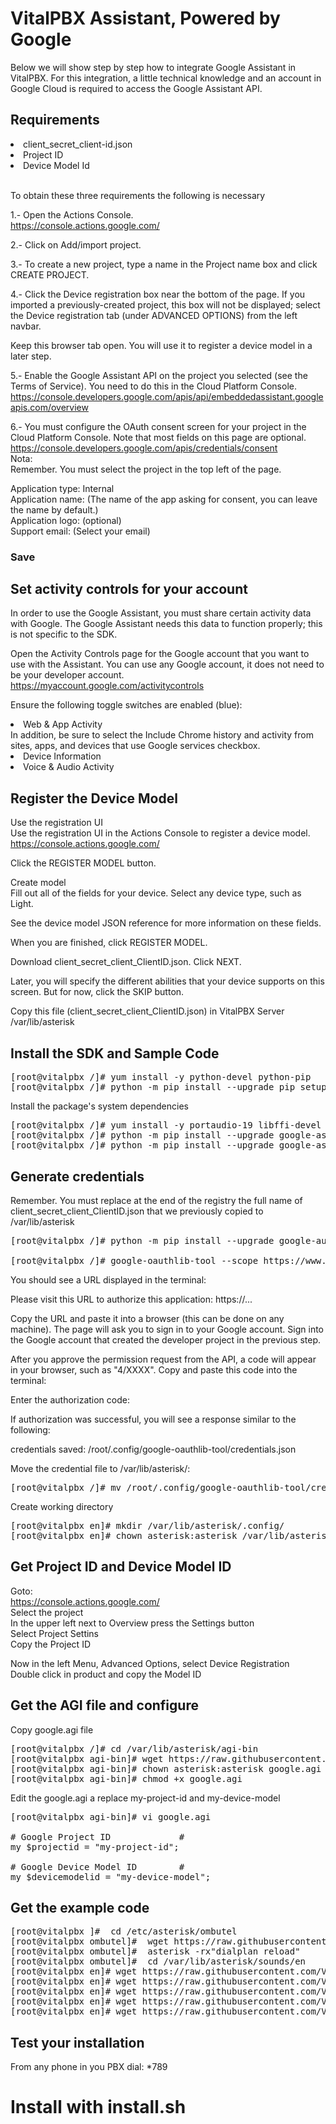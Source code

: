 VitalPBX Assistant, Powered by Google
=====

Below we will show step by step how to integrate Google Assistant in VitalPBX. For this integration, a little technical knowledge and an account in Google Cloud is required to access the Google Assistant API.

## Requirements<br>
<li>client_secret_client-id.json</li>
<li>Project ID</li>
<li>Device Model Id</li><br>

To obtain these three requirements the following is necessary<br>

1.- Open the Actions Console.<br>
https://console.actions.google.com/<br>

2.- Click on Add/import project.<br>

3.- To create a new project, type a name in the Project name box and click CREATE PROJECT.<br>

4.- Click the Device registration box near the bottom of the page. If you imported a previously-created project, this box will not be displayed; select the Device registration tab (under ADVANCED OPTIONS) from the left navbar.<br>

Keep this browser tab open. You will use it to register a device model in a later step.<br>

5.- Enable the Google Assistant API on the project you selected (see the Terms of Service). You need to do this in the Cloud Platform Console.<br>
https://console.developers.google.com/apis/api/embeddedassistant.googleapis.com/overview<br>

6.- You must configure the OAuth consent screen for your project in the Cloud Platform Console. Note that most fields on this page are optional.<br>
https://console.developers.google.com/apis/credentials/consent<br>
Nota:<br>
Remember. You must select the project in the top left of the page.<br>

Application type: Internal<br>
Application name: (The name of the app asking for consent, you can leave the name by default.)<br>
Application logo: (optional)<br>
Support email: (Select your email)<br>
### Save<br>

## Set activity controls for your account<br>
In order to use the Google Assistant, you must share certain activity data with Google. The Google Assistant needs this data to function properly; this is not specific to the SDK.<br>

Open the Activity Controls page for the Google account that you want to use with the Assistant. You can use any Google account, it does not need to be your developer account.<br>
https://myaccount.google.com/activitycontrols<br>

Ensure the following toggle switches are enabled (blue):<br>
<li>
Web & App Activity<br>
In addition, be sure to select the Include Chrome history and activity from sites, apps, and devices that use Google services           checkbox.<br>
</li>
<li>
Device Information<br>
</li>
<li>
Voice & Audio Activity<br>
</li>

## Register the Device Model<br>

Use the registration UI<br>
Use the registration UI in the Actions Console to register a device model.<br>
https://console.actions.google.com/<br>

Click the REGISTER MODEL button.<br>

Create model<br>
Fill out all of the fields for your device. Select any device type, such as Light.<br>

See the device model JSON reference for more information on these fields.<br>

When you are finished, click REGISTER MODEL.<br>

Download client_secret_client_ClientID.json. Click NEXT.<br>

Later, you will specify the different abilities that your device supports on this screen. But for now, click the SKIP button.<br>

Copy this file (client_secret_client_ClientID.json) in VitalPBX Server /var/lib/asterisk<br>

## Install the SDK and Sample Code<br>
<pre>
[root@vitalpbx /]# yum install -y python-devel python-pip
[root@vitalpbx /]# python -m pip install --upgrade pip setuptools wheel
</pre>

Install the package's system dependencies<br>
<pre>
[root@vitalpbx /]# yum install -y portaudio-19 libffi-devel openssl-devel libmpg123-devel
[root@vitalpbx /]# python -m pip install --upgrade google-assistant-library==1.0.1
[root@vitalpbx /]# python -m pip install --upgrade google-assistant-sdk[samples]==0.5.1
</pre>

## Generate credentials<br>
Remember. You must replace at the end of the registry the full name of client_secret_client_ClientID.json that we previously copied to /var/lib/asterisk
<pre>
[root@vitalpbx /]# python -m pip install --upgrade google-auth-oauthlib[tool]

[root@vitalpbx /]# google-oauthlib-tool --scope https://www.googleapis.com/auth/assistant-sdk-prototype --scope https://www.googleapis.com/auth/gcm --save --headless --client-secrets /var/lib/asterisk/client_secret_client_ClientID.json
</pre>

You should see a URL displayed in the terminal:<br>

Please visit this URL to authorize this application: https://...<br>

Copy the URL and paste it into a browser (this can be done on any machine). The page will ask you to sign in to your Google account. Sign into the Google account that created the developer project in the previous step.<br>

After you approve the permission request from the API, a code will appear in your browser, such as "4/XXXX". Copy and paste this code into the terminal:<br>

Enter the authorization code:<br>

If authorization was successful, you will see a response similar to the following:<br>

credentials saved: /root/.config/google-oauthlib-tool/credentials.json<br>

Move the credential file to /var/lib/asterisk/:<br>
<pre>
[root@vitalpbx /]# mv /root/.config/google-oauthlib-tool/credentials.json /var/lib/asterisk/
</pre>

Create working directory<br>
<pre>
[root@vitalpbx en]# mkdir /var/lib/asterisk/.config/
[root@vitalpbx en]# chown asterisk:asterisk /var/lib/asterisk/.config/
</pre>

## Get Project ID and Device Model ID<br>
Goto:<br>
https://console.actions.google.com/<br>
Select the project<br>
In the upper left next to Overview press the Settings button<br>
Select Project Settins<br>
Copy the Project ID<br>

Now in the left Menu, Advanced Options, select Device Registration<br>
Double click in product and copy the Model ID<br>

## Get the AGI file and configure<br>

Copy google.agi file<br>
<pre>
[root@vitalpbx /]# cd /var/lib/asterisk/agi-bin
[root@vitalpbx agi-bin]# wget https://raw.githubusercontent.com/VitalPBX/VitalPBX_Google_Assistant/master/google.agi
[root@vitalpbx agi-bin]# chown asterisk:asterisk google.agi
[root@vitalpbx agi-bin]# chmod +x google.agi
</pre>
Edit the google.agi a replace my-project-id and my-device-model <br>

<pre>
[root@vitalpbx agi-bin]# vi google.agi

# Google Project ID             #
my $projectid = "my-project-id";

# Google Device Model ID        #
my $devicemodelid = "my-device-model";
</pre>

## Get the example code<br>

<pre>
[root@vitalpbx ]#  cd /etc/asterisk/ombutel
[root@vitalpbx ombutel]#  wget https://raw.githubusercontent.com/VitalPBX/VitalPBX_Google_Assistant/master/extensions__60-google_assistant.conf
[root@vitalpbx ombutel]#  asterisk -rx"dialplan reload"
[root@vitalpbx ombutel]#  cd /var/lib/asterisk/sounds/en
[root@vitalpbx en]# wget https://raw.githubusercontent.com/VitalPBX/VitalPBX_Google_Assistant/master/google_another.sln
[root@vitalpbx en]# wget https://raw.githubusercontent.com/VitalPBX/VitalPBX_Google_Assistant/master/google_example.sln
[root@vitalpbx en]# wget https://raw.githubusercontent.com/VitalPBX/VitalPBX_Google_Assistant/master/google_goodbye.sln
[root@vitalpbx en]# wget https://raw.githubusercontent.com/VitalPBX/VitalPBX_Google_Assistant/master/google_wait.sln
[root@vitalpbx en]# wget https://raw.githubusercontent.com/VitalPBX/VitalPBX_Google_Assistant/master/google_welcome.sln
</pre>

## Test your installation<br>
From any phone in you PBX dial: *789<br>

Install with install.sh
===

